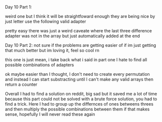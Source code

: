 Day 10 Part 1:

weird one but I think it will be straightfoward enough
they are being nice by just letter use the following valid adapter

pretty easy there was just a weird caveate where the last three difference
adapter was not in the array but just automatically added at the end

Day 10 Part 2:
not sure if the problems are getting easier of if im just getting that much better
but im loving it, feel so cool rn

this one is just mean, i take back what i said in part one
I hate to find all possible combinations of adapters 

ok maybe easier than I thought, I don't need to create every permutation and instead
I can start substracting until I can't make any valid arrays then return a counter

Overall I had to find a solution on reddit, big sad but it saved me a lot of time because
this part could not be solved with a brute force solution, you had to find a trick. Here I 
had to group up the differnces of ones betweens threes and then multiply the possible 
combinations between them if that makes sense, hopefully I will never read these again
